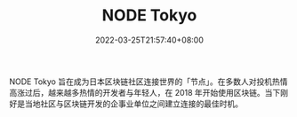 ﻿---
weight: 
title: "NODE Tokyo"
description: "NODE Tokyo 旨在成为日本区块链社区连接世界的「节点」"
date: 2022-03-25T21:57:40+08:00
lastmod: 2022-03-25T16:45:40+08:00
draft: false
authors: ["Metabd"]
featuredImage: "node-tokyo.jpg"
link: ""
tags: ["元宇宙社区","NODE Tokyo"]
categories: ["navigation"]
navigation: ["元宇宙社区"]
lightgallery: true
toc: true
pinned: false
recommend: false
recommend1: false
---
NODE Tokyo 旨在成为日本区块链社区连接世界的「节点」。在多数人对投机热情高涨过后，越来越多热情的开发者与年轻人，在 2018 年开始使用区块链。当下刚好是当地社区与区块链开发的企事业单位之间建立连接的最佳时机。
